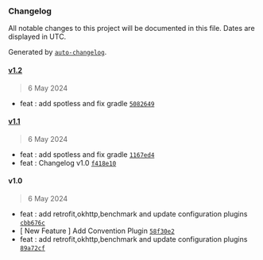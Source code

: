 ### Changelog

All notable changes to this project will be documented in this file. Dates are displayed in UTC.

Generated by [`auto-changelog`](https://github.com/CookPete/auto-changelog).

#### [v1.2](https://github.com/NizarNaufal/PrivateConventionPlugin/compare/v1.1...v1.2)

> 6 May 2024

- feat : add spotless and fix gradle [`5082649`](https://github.com/NizarNaufal/PrivateConventionPlugin/commit/50826495b6166077272b86bd91a5cefaa639550d)

#### [v1.1](https://github.com/NizarNaufal/PrivateConventionPlugin/compare/v1.0...v1.1)

> 6 May 2024

- feat : add spotless and fix gradle [`1167ed4`](https://github.com/NizarNaufal/PrivateConventionPlugin/commit/1167ed45f7a0fb96e0f1662ff543e442794e4e8e)
- feat : Changelog v1.0 [`f418e10`](https://github.com/NizarNaufal/PrivateConventionPlugin/commit/f418e10cb9046e82b3e62394a9412efadc0481d9)

#### v1.0

> 6 May 2024

- feat : add retrofit,okhttp,benchmark and update configuration plugins [`cbb676c`](https://github.com/NizarNaufal/PrivateConventionPlugin/commit/cbb676cf6bee0a68da83ca10a7e7b269179c2af2)
- [ New Feature ] Add Convention Plugin [`58f30e2`](https://github.com/NizarNaufal/PrivateConventionPlugin/commit/58f30e26f75d80fd5be683208d0d9ac7092a5e48)
- feat : add retrofit,okhttp,benchmark and update configuration plugins [`89a72cf`](https://github.com/NizarNaufal/PrivateConventionPlugin/commit/89a72cfad05af91b1be22dd447a03e392aee349d)
